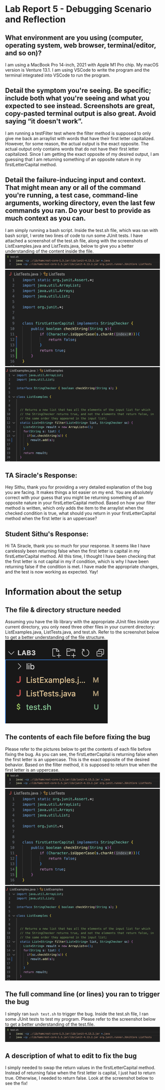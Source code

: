 # Lab Report 5 - Debugging Scenario and Reflection

## What environment are you using (computer, operating system, web browser, terminal/editor, and so on)?
I am using a MacBook Pro 14-inch, 2021 with Apple M1 Pro chip. My macOS version is Venture 13.1. I am using VSCode to write the program and the terminal integrated into VSCode to run the program.

## Detail the symptom you're seeing. Be specific; include both what you're seeing and what you expected to see instead. Screenshots are great, copy-pasted terminal output is also great. Avoid saying “it doesn't work”.
I am running a testFilter test where the filter method is supposed to only give me back an arraylist with words that have their first letter capitalized. However, for some reason, the actual output is the exact opposite. The actual output only contains words that do not have their first letter capitalized. Since I am getting the exact opposite of my desired output, I am guessing that I am returning something of an opposite nature in my firstLetterCapital method.


## Detail the failure-inducing input and context. That might mean any or all of the command you're running, a test case, command-line arguments, working directory, even the last few commands you ran. Do your best to provide as much context as you can.
I am simply running a bash script. Inside the test.sh file, which was ran with bash script, I wrote two lines of code to run some JUnit tests. I have attached a screenshot of the test.sh file, along with the screenshots of ListExamples.java and ListTests.java, below to give you a better understanding of the content inside the file.
![test](test.png)
![listtest](listtest.png)
![listexample](listexample.png)

## TA Siracle's Response:
Hey Sithu, thank you for providing a very detailed explanation of the bug you are facing. It makes things a lot easier on my end. You are absolutely correct with your guess that you might be returning something of an opposite nature in your firstLetterCapital method. Based on how your filter method is written, which only adds the item to the arraylist when the checked condition is true, what should you return in your firstLetterCapital method when the first letter is an uppercase?

## Student Sithu's Response:
Hi TA Siracle, thank you so much for your response. It seems like I have carelessly been returning false when the first letter is capital in my firstLetterCapital method. All this time, I thought I have been checking that the first letter is not capital in my if condition, which is why I have been returning false if the condition is met. I have made the appropriate changes, and the test is now working as expected. Yay!


# Information about the setup
 
## The file & directory structure needed
Assuming you have the lib library with the appropriate JUnit files inside your current directory, you only need three other files in your current directory: ListExamples.java, ListTests.java, and test.sh. Refer to the screenshot below to get a better understanding of the file structure. 
![filestructure](filestructure.png)

## The contents of each file before fixing the bug
Please refer to the pictures below to get the contents of each file before fixing the bug. As you can see, the firstLetterCapital is returning false when the first letter is an uppercase. This is the exact opposite of the desired behavior. Based on the filter method, it is supposed to return true when the first letter is an uppercase. 
![test](test.png)
![listtest](listtest.png)
![listexample](listexample.png)

## The full command line (or lines) you ran to trigger the bug
I simply ran ``bash test.sh`` to trigger the bug. Inside the test.sh file, I ran some JUnit tests to test my program. Please refer to the screenshot below to get a better understanding of the test.file. 
![test](test.png)

## A description of what to edit to fix the bug
I simply needed to swap the return values in the firstLetterCapital method. Instead of returning false when the first letter is capital, I just had to return true. Otherwise, I needed to return false. Look at the screenshot below to see the fix!

